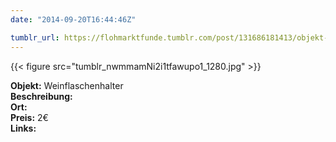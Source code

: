 ```yaml
---
date: "2014-09-20T16:44:46Z"

tumblr_url: https://flohmarktfunde.tumblr.com/post/131686181413/objekt-weinflaschenhalter-beschreibung-lorem
---
```

 {{< figure src="tumblr_nwmmamNi2i1tfawupo1_1280.jpg" >}}  

**Objekt:** Weinflaschenhalter  
**Beschreibung:**   
**Ort:**   
**Preis:** 2€  
**Links:** 
